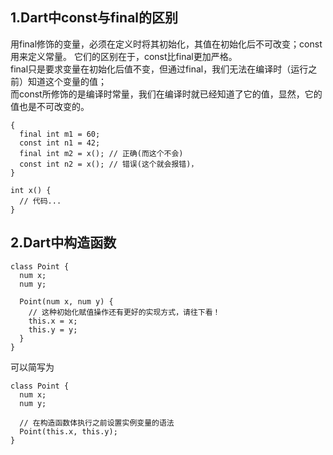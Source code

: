 ## 1.Dart中const与final的区别
用final修饰的变量，必须在定义时将其初始化，其值在初始化后不可改变；const用来定义常量。
它们的区别在于，const比final更加严格。  
final只是要求变量在初始化后值不变，但通过final，我们无法在编译时（运行之前）知道这个变量的值；  
而const所修饰的是编译时常量，我们在编译时就已经知道了它的值，显然，它的值也是不可改变的。

```
{
  final int m1 = 60;
  const int n1 = 42;
  final int m2 = x(); // 正确(而这个不会)
  const int n2 = x(); // 错误(这个就会报错)，
}

int x() {
  // 代码...
}
```
## 2.Dart中构造函数
```
class Point {
  num x;
  num y;

  Point(num x, num y) {
    // 这种初始化赋值操作还有更好的实现方式，请往下看！
    this.x = x;
    this.y = y;
  }
}
```
可以简写为  
```
class Point {
  num x;
  num y;

  // 在构造函数体执行之前设置实例变量的语法
  Point(this.x, this.y);
}
```
